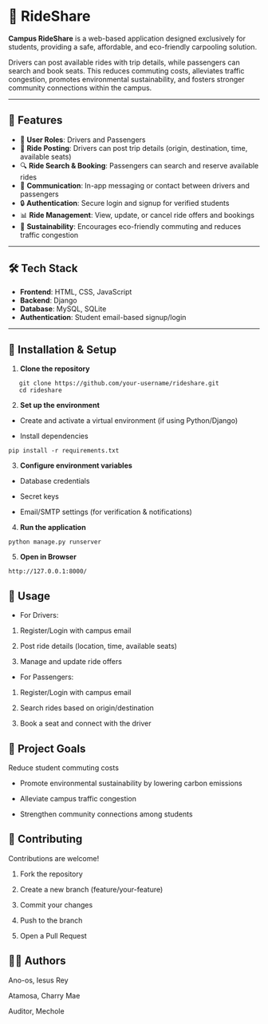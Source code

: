 # 🚗 RideShare  

**Campus RideShare** is a web-based application designed exclusively for students, providing a safe, affordable, and eco-friendly carpooling solution.  

Drivers can post available rides with trip details, while passengers can search and book seats. This reduces commuting costs, alleviates traffic congestion, promotes environmental sustainability, and fosters stronger community connections within the campus.  

---

## 🌟 Features  
- 👥 **User Roles**: Drivers and Passengers  
- 📍 **Ride Posting**: Drivers can post trip details (origin, destination, time, available seats)  
- 🔍 **Ride Search & Booking**: Passengers can search and reserve available rides  
- 💬 **Communication**: In-app messaging or contact between drivers and passengers  
- 🔒 **Authentication**: Secure login and signup for verified students  
- 📊 **Ride Management**: View, update, or cancel ride offers and bookings  
- 🌱 **Sustainability**: Encourages eco-friendly commuting and reduces traffic congestion  

---

## 🛠️ Tech Stack  
- **Frontend**: HTML, CSS, JavaScript  
- **Backend**: Django
- **Database**: MySQL, SQLite 
- **Authentication**: Student email-based signup/login  

---

## 🚀 Installation & Setup  

1. **Clone the repository**
```
   git clone https://github.com/your-username/rideshare.git
   cd rideshare
```
2. **Set up the environment**

- Create and activate a virtual environment (if using Python/Django)

- Install dependencies
```
pip install -r requirements.txt
```

3. **Configure environment variables**

- Database credentials

- Secret keys

- Email/SMTP settings (for verification & notifications)

4. **Run the application**

```
python manage.py runserver
```

5. **Open in Browser**
```
http://127.0.0.1:8000/
```
## 📌 Usage
- For Drivers:

1. Register/Login with campus email

2. Post ride details (location, time, available seats)

3. Manage and update ride offers
  
- For Passengers:

1. Register/Login with campus email

2. Search rides based on origin/destination

3. Book a seat and connect with the driver

## 🎯 Project Goals
Reduce student commuting costs

- Promote environmental sustainability by lowering carbon emissions

- Alleviate campus traffic congestion

- Strengthen community connections among students

## 🤝 Contributing
Contributions are welcome!

1. Fork the repository

2. Create a new branch (feature/your-feature)

3. Commit your changes

4. Push to the branch

5. Open a Pull Request


## 👨‍💻 Authors
Ano-os, Iesus Rey

Atamosa, Charry Mae

Auditor, Mechole

